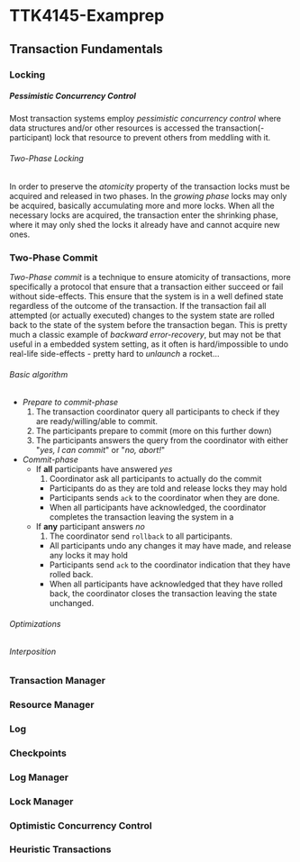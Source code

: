 # TTK4145-Examprep

## Transaction Fundamentals
### Locking
##### Pessimistic Concurrency Control
Most transaction systems employ _pessimistic concurrency control_ where data structures and/or other resources is accessed the transaction(-participant) lock that resource to prevent others from meddling with it.

###### Two-Phase Locking
In order to preserve the _atomicity_ property of the transaction locks must be acquired and released in two phases. In the _growing phase_ locks may only be acquired, basically accumulating more and more locks. When all the necessary locks are acquired, the transaction enter the shrinking phase, where it may only shed the locks it already have and cannot acquire new ones.

### Two-Phase Commit
_Two-Phase commit_ is a technique to ensure atomicity of transactions, more specifically a protocol that ensure that a transaction either succeed or fail without side-effects. This ensure that the system is in a well defined state regardless of the outcome of the transaction. If the transaction fail all attempted (or actually executed) changes to the system state are rolled back to the state of the system before the transaction began. This is pretty much a classic example of _backward error-recovery_, but may not be that useful in a embedded system setting, as it often is hard/impossible to undo real-life side-effects - pretty hard to _unlaunch_ a rocket...

###### Basic algorithm
* *Prepare to commit-phase*
  1. The transaction coordinator query all participants to check if they are ready/willing/able to commit.
  1. The participants prepare to commit (more on this further down)
  1. The participants answers the query from the coordinator with either "*yes, I can commit*" or "*no, abort!*"
* *Commit-phase*
  * If **all** participants have answered *yes*
    1. Coordinator ask all participants to actually do the commit
    * Participants do as they are told and release locks they may hold
    * Participants sends `ack` to the coordinator when they are done.
    * When all participants have acknowledged, the coordinator completes the transaction leaving the system in a
  * If **any** participant answers *no*
    1. The coordinator send `rollback` to all participants.
    * All participants undo any changes it may have made, and release any locks it may hold
    * Participants send `ack` to the coordinator indication that they have rolled back.
    * When all participants have acknowledged that they have rolled back, the coordinator closes the transaction leaving the state unchanged.

###### Optimizations


###### Interposition

### Transaction Manager

### Resource Manager

### Log

### Checkpoints

### Log Manager

### Lock Manager

### Optimistic Concurrency Control

### Heuristic Transactions

###
